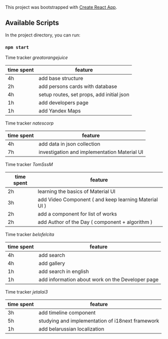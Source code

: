 This project was bootstrapped with [Create React App](https://github.com/facebook/create-react-app).

## Available Scripts

In the project directory, you can run:

### `npm start`

Time tracker
_greatorangejuice_

| time spent | feature                                   |
| ---------- | ----------------------------------------- |
| 4h         | add base structure                        |
| 2h         | add persons cards with database           |
| 4h         | setup routes, set props, add initial json |
| 1h         | add developers page                       |
| 1h         | add Yandex Maps                           |

Time tracker
_natescorp_

| time spent | feature                                      |
| ---------- | -------------------------------------------- |
| 4h         | add data in json collection                  |
| 7h         | investigation and implementation Material UI |

Time tracker
_TomSssM_

| time spent | feature                                               |
| ---------- | ----------------------------------------------------- |
| 2h         | learning the basics of Material UI                    |
| 3h         | add Video Component ( and keep learning Material UI ) |
| 2h         | add a component for list of works                     |
| 2h         | add Author of the Day ( component + algorithm )       |

Time tracker
_belofelcita_

| time spent | feature                                          |
| ---------- | ------------------------------------------------ |
| 4h         | add search                                       |
| 4h         | add gallery                                      |
| 1h         | add search in english                            |
| 1h         | add information about work on the Developer page |

Time tracker
_jetalai3_

| time spent | feature                                          |
| ---------- | ------------------------------------------------ |
| 3h         | add timeline component                           |
| 5h         | studying and implementation of i18next framework |
| 1h         | add belarussian localization                     |
